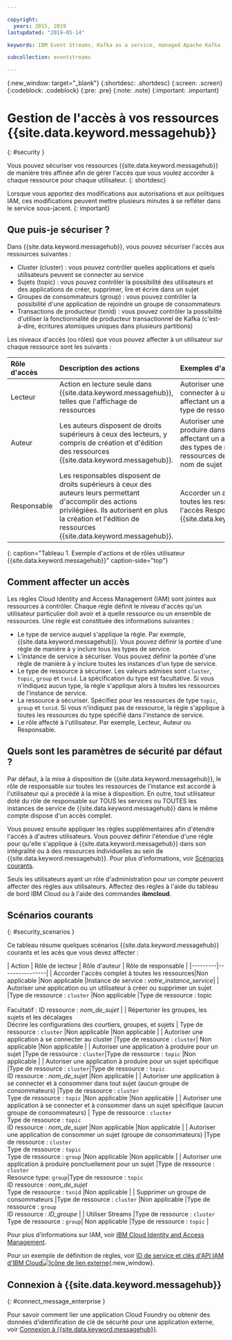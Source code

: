 ```yaml
---

copyright:
  years: 2015, 2019
lastupdated: "2019-05-14"

keywords: IBM Event Streams, Kafka as a service, managed Apache Kafka

subcollection: eventstreams

---
```


{:new_window: target="_blank"}
{:shortdesc: .shortdesc}
{:screen: .screen}
{:codeblock: .codeblock}
{:pre: .pre}
{:note: .note}
{:important: .important}

# Gestion de l'accès à vos ressources {{site.data.keyword.messagehub}} 
{: #security }

Vous pouvez sécuriser vos ressources {{site.data.keyword.messagehub}} de manière très affinée afin de gérer l'accès que vous voulez accorder à chaque ressource pour chaque utilisateur.
{: shortdesc}

Lorsque vous apportez des modifications aux autorisations et aux politiques IAM, ces modifications peuvent mettre plusieurs minutes à se refléter dans le service sous-jacent.
{: important}

## Que puis-je sécuriser ?

Dans {{site.data.keyword.messagehub}}, vous pouvez sécuriser l'accès aux ressources suivantes :
* Cluster (cluster) : vous pouvez contrôler quelles applications et quels utilisateurs peuvent se connecter au service
* Sujets (topic) : vous pouvez contrôler la possibilité des utilisateurs et des applications de créer, supprimer, lire et écrire dans un sujet 
* Groupes de consommateurs (group) : vous pouvez contrôler la possibilité d'une application de rejoindre un groupe de consommateurs 
* Transactions de producteur (txnid) : vous pouvez contrôler la possibilité d'utiliser la fonctionnalité de producteur transactionnel de Kafka (c'est-à-dire, écritures atomiques uniques dans plusieurs partitions)

Les niveaux d'accès (ou rôles) que vous pouvez affecter à un utilisateur sur chaque ressource sont les suivants :

| Rôle d'accès | Description des actions | Exemples d'actions |
|:-----------------|:-----------------|:-----------------|
|  Lecteur | Action en lecture seule dans {{site.data.keyword.messagehub}}, telles que l'affichage de ressources | Autoriser une application à se connecter à un cluster en affectant un accès en lecture au type de ressource cluster |
| Auteur | Les auteurs disposent de droits supérieurs à ceux des lecteurs, y compris de création et d'édition des ressources {{site.data.keyword.messagehub}}. | Autoriser une application à produire dans des sujets en affectant un accès en écriture à des types de nom de sujet et des ressources de type sujet et de nom de sujet|
| Responsable | Les responsables disposent de droits supérieurs à ceux des auteurs leurs permettant d'accomplir des actions privilégiées. Ils autorisent en plus la création et l'édition de ressources {{site.data.keyword.messagehub}}. | Accorder un accès complet à toutes les ressources affectant l'accès Responsable à l'instance {{site.data.keyword.messagehub}}|
{: caption="Tableau 1. Exemple d'actions et de rôles utilisateur {{site.data.keyword.messagehub}}" caption-side="top"}

<!-- comment from Charlie and my reply 
CM: need to confirm if hierarchical e.g. write includes read - and doc. 
KR: I think they do inherit the lower level access https://cloud.ibm.com/docs/iam?topic=iam-userroles#iamusermanrol 
-->


## Comment affecter un accès

Les règles Cloud Identity and Access Management (IAM) sont jointes aux ressources à contrôler. Chaque règle définit le niveau d'accès qu'un utilisateur particulier doit avoir et à quelle ressource ou un ensemble de ressources. Une règle est constituée des informations suivantes : 
* Le type de service auquel s'applique la règle. Par exemple, {{site.data.keyword.messagehub}}. Vous pouvez définir la portée d'une règle de manière à y inclure tous les types de service. 
* L'instance de service à sécuriser. Vous pouvez définir la portée d'une règle de manière à y inclure toutes les instances d'un type de service. 
* Le type de ressource à sécuriser. Les valeurs admises sont <code>cluster</code>, <code>topic</code>, <code>group</code> et <code>txnid</code>. La spécification du type est facultative. Si vous n'indiquez aucun type, la règle s'applique alors à toutes les ressources de l'instance de service. 
* La ressource à sécuriser. Spécifiez pour les ressources de type <code>topic</code>, <code>group</code> et <code>txnid</code>. Si vous n'indiquez pas de ressource, la règle s'applique à toutes les ressources du type spécifié dans l'instance de service. 
* Le rôle affecté à l'utilisateur. Par exemple, Lecteur, Auteur ou Responsable. 

## Quels sont les paramètres de sécurité par défaut ?

Par défaut, à la mise à disposition de {{site.data.keyword.messagehub}}, le rôle de responsable sur toutes les ressources de l'instance est accordé à l'utilisateur qui a procédé à la mise à disposition. En outre, tout utilisateur doté du rôle de responsable sur TOUS les services ou TOUTES les instances de service de {{site.data.keyword.messagehub}} dans le même compte dispose d'un accès complet. 

Vous pouvez ensuite appliquer les règles supplémentaires afin d'étendre l'accès à d'autres utilisateurs. Vous pouvez définir l'étendue d'une règle pour qu'elle s'applique à {{site.data.keyword.messagehub}} dans son intégralité ou à des ressources individuelles au sein de {{site.data.keyword.messagehub}}. Pour plus d'informations, voir [Scénarios courants](#security_scenarios).

Seuls les utilisateurs ayant un rôle d'administration pour un compte peuvent affecter des règles aux utilisateurs. Affectez des règles à l'aide du tableau de bord IBM Cloud ou à l'aide des commandes **ibmcloud**. 
<!--
For example steps for {{site.data.keyword.messagehub}}, see [Examples](#security_examples).
-->


## Scénarios courants
{: #security_scenarios }

Ce tableau résume quelques scénarios {{site.data.keyword.messagehub}} courants et les acès que vous devez affecter :

| Action | Rôle de lecteur | Rôle d'auteur | Rôle de responsable |
|---------|----------------|
| Accorder l'accès complet à toutes les ressources|Non applicable   |Non applicable  |Instance de service : <var class="keyword varname">votre_instance_service</var>|
| Autoriser une application ou un utilisateur à créer ou supprimer un sujet |Type de ressource : <code>cluster</code>   |Non applicable  |Type de ressource : topic <br/><br/>Facultatif : ID ressource : <var class="keyword varname">nom_de_sujet</var> |
| Répertorier les groupes, les sujets et les décalages <br/> Décrire les configurations des courtiers, groupes, et sujets | Type de ressource : <code>cluster</code>      |Non applicable  |Non applicable      |
| Autoriser une application à se connecter au cluster  |Type de ressource : <code>cluster</code>| Non applicable     |Non applicable      |
| Autoriser une application à produire pour un sujet  |Type de ressource : <code>cluster</code>|Type de ressource : <code>topic</code> |Non applicable     |
| Autoriser une application à produire pour un sujet spécifique  |Type de ressource : <code>cluster</code>|Type de ressource : <code>topic</code><br/>ID ressource : <var class="keyword varname">nom_de_sujet</var>      |Non applicable     |
| Autoriser une application à se connecter et à consommer dans tout sujet (aucun groupe de consommateurs)  |Type de ressource : <code>cluster</code> <br/>Type de ressource : <code>topic</code> |Non applicable    |Non applicable     |
| Autoriser une application à se connecter et à consommer dans un sujet spécifique (aucun groupe de consommateurs)  | Type de ressource : <code>cluster</code> <br/>Type de ressource : <code>topic</code><br/>ID ressource : <var class="keyword varname">nom_de_sujet</var> |Non applicable     |Non applicable     |
| Autoriser une application de consommer un sujet (groupe de consommateurs)  |Type de ressource : <code>cluster</code> <br/>Type de ressource : <code>topic</code><br/> Type de ressource : <code>group</code> |Non applicable      |Non applicable     |
| Autoriser une application à produire ponctuellement pour un sujet  |Type de ressource : <code>cluster</code> <br/> Resource type: <code>group</code>|Type de ressource : <code>topic</code> <br/>ID ressource : <var class="keyword varname">nom_de_sujet</var> <br/>Type de ressource : <code>txnid</code> |Non applicable     |
| Supprimer un groupe de consommateurs |Type de ressource : <code>cluster</code> |Non applicable  |Type de ressource : <code>group</code> <br/>ID ressource : <var class="keyword varname">ID_groupe</var>      |
| Utiliser Streams |Type de ressource : <code>cluster</code></br>Type de ressource : <code>group</code>| Non applicable  |Type de ressource : <code>topic</code>    |

Pour plus d'informations sur IAM, voir
[IBM Cloud Identity and Access Management](/docs/iam?topic=iam-iamoverview#iamoverview).

Pour un exemple de définition de règles, voir
[ID de service et clés d'API IAM d'IBM Cloud![Icône de lien externe](../../icons/launch-glyph.svg "Icône de lien externe")](https://www.ibm.com/cloud/blog/introducing-ibm-cloud-iam-service-ids-api-keys){:new_window}.


## Connexion à {{site.data.keyword.messagehub}}
{: #connect_message_enterprise }

Pour savoir comment lier une application Cloud Foundry ou obtenir des données d'identification de clé de sécurité pour une application externe, voir [Connexion à {{site.data.keyword.messagehub}}](/docs/services/EventStreams?topic=eventstreams-connecting).

<!-- 28/06/18 - Karen: draft info only

## Examples
{: #security_examples }

I want to give a user access to create or delete a topic:

1. From the IBM Cloud dashboard, go to the **Manage** tab &gt; **Security** &gt; **Identity and Access**, and then select **Users**.
2. Click **Invite users**.
3. Specify the email address of the user that you want to invite.
4. In the **Access** section, expand the **Services** option.
5. Choose to assign access to a **Resource**.
6. In the **Services** section, select **{{site.data.keyword.messagehub}}**
7. In the **Region** section, make your selection.
8. In the **Service instance** section, locate your instance and select it.
9. In the **Resource type** section, enter **cluster**.
10. In the **Select roles** section, check the **Reader** box.
11. In the **Resource type** section, enter **topic**.
12. In the **Select roles** section, check the **Manager** box.
13. Click **Invite users**.

-->















